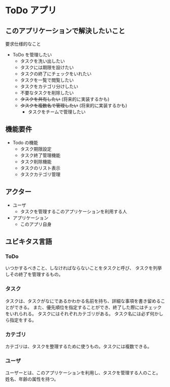 # ToDo アプリ

## このアプリケーションで解決したいこと

要求仕様的なこと

- ToDo を管理したい
  - タスクを洗い出したい
  - タスクには期限を設けたい
  - タスクの終了にチェックをいれたい
  - タスクを一覧で閲覧したい
  - タスクをカテゴリ分けしたい
  - 不要なタスクを削除したい
  - ~~タスクを共有したい~~ (将来的に実装するかも)
  - ~~タスクを複数名で管理したい~~ (将来的に実装するかも)
    - タスクをチームで管理したい

## 機能要件

- Todo の機能
  - タスク期限設定
  - タスク終了管理機能
  - タスク削除機能
  - タスクのリスト表示
  - タスクカテゴリ管理

## アクター

- ユーザ
  - タスクを管理するこのアプリケーションを利用する人
- アプリケーション
  - このアプリ自身

## ユビキタス言語

### ToDo

いつかするべきこと、しなければならないことをタスクと呼び、
タスクを列挙しその終了を管理するもの。

### タスク

タスクは、タスクがなにであるかわかる名前を持ち、詳細な事項を書き留めることができる。
また、優先順位を指定することができ、終了した際にはチェックをいれられる。
タスクにはそれぞれカテゴリがある。
タスク名には必ず何かしら指定をする。

### カテゴリ

カテゴリは、タスクを整理するために使うもの。タスクには複数できる。

### ユーザ
ユーザーとは、このアプリケーションを利用し、タスクを管理する人のこと。
姓名、年齢の属性を持つ。